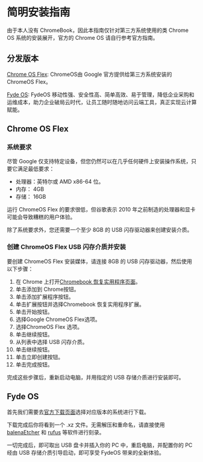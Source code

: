 # 简明安装指南

由于本人没有 ChromeBook，因此本指南仅针对第三方系统使用的类 Chrome OS 系统的安装展开，官方的 Chrome OS 请自行参考官方指南。

## 分发版本

[Chrome OS Flex](https://chromeenterprise.google/os/chromeosflex/): ChromeOS由 Google 官方提供给第三方系统安装的 ChromeOS Flex。

[Fyde OS](https://fydeos.com/): FydeOS 移动性强、安全性高、简单高效、易于管理，降低企业采购和运维成本，助力企业破局云时代，让员工随时随地访问云端工具，真正实现云计算赋能。

## Chrome OS Flex

### 系统要求
尽管 Google 仅支持特定设备，但您仍然可以在几乎任何硬件上安装操作系统，只要它满足最低要求：

+ 处理器：英特尔或 AMD x86-64 位。
+ 内存： 4GB
+ 存储： 16GB

运行 ChromeOS Flex 的要求很低，但谷歌表示 2010 年之前制造的处理器和显卡可能会导致糟糕的用户体验。

除了系统要求外，您还需要一个至少 8GB 的 USB 闪存驱动器来创建安装介质。

### 创建 ChromeOS Flex USB 闪存介质并安装

要创建 ChromeOS Flex 安装媒体，请连接 8GB 的 USB 闪存驱动器，然后使用以下步骤：

1. 在 Chrome 上打开[Chromebook 恢复实用程序页面](https://chrome.google.com/webstore/detail/chromebook-recovery-utili/pocpnlppkickgojjlmhdmidojbmbodfm?hl=zh-CN)。
2. 单击添加到 Chrome按钮。
3. 单击添加扩展程序按钮。
4. 单击扩展按钮并选择Chromebook 恢复实用程序扩展。
5. 单击开始按钮。
6. 选择Google ChromeOS Flex选项。
7. 选择ChromeOS Flex 选项。
8. 单击继续按钮。
9. 从列表中选择 USB 闪存介质。
10. 单击继续按钮。
11. 单击立即创建按钮。
12. 单击完成按钮。

完成这些步骤后，重新启动电脑，并用指定的 USB 存储介质进行安装即可。

## Fyde OS

首先我们需要去[官方下载页面](https://fydeos.com/download/)选择对应版本的系统进行下载。

下载完成后你将看到一个 .xz 文件。无需解压和重命名，请直接使用 [balenaEtcher](https://www.balena.io/etcher) 和 [rufus](https://rufus.ie/zh/) 等软件进行刻录。

一切完成后，即可取出 USB 盘卡并插入你的 PC 中，重启电脑，并配置你的 PC 经由 USB 存储介质引导启动，即可享受 FydeOS 带来的全新体验。